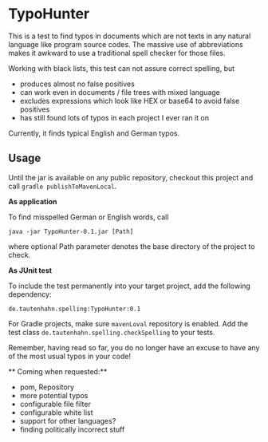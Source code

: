 TypoHunter
==========

This is a test to find typos in documents which are not texts in any natural language like program source codes.
The massive use of abbreviations makes it awkward to use a traditional spell checker for those files.

Working with black lists, this test can not assure correct spelling, but
- produces almost no false positives
- can work even in documents / file trees with mixed language
- excludes expressions which look like HEX or base64 to avoid false positives
- has still found lots of typos in each project I ever ran it on

Currently, it finds typical English and German typos.

Usage
-----

Until the jar is available on any public repository, checkout this project and call `gradle publishToMavenLocal`.

**As application**

To find misspelled German or English words, call

```
java -jar TypoHunter-0.1.jar [Path]
```
where optional Path parameter denotes the base directory of the project to check.

**As JUnit test**

To include the test permanently into your target project, add the following dependency:

```
de.tautenhahn.spelling:TypoHunter:0.1
```
For Gradle projects, make sure `mavenLoval` repository is enabled. Add the test class `de.tautenhahn.spelling.checkSpelling`
to your tests.

Remember, having read so far, you do no longer have an excuse to have any of the most usual typos in your code!

** Coming when requested:**

- pom, Repository
- more potential typos
- configurable file filter
- configurable white list
- support for other languages?
- finding politically incorrect stuff

